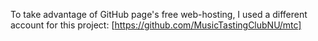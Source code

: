 To take advantage of GitHub page's free web-hosting, I used a different account for this project: [https://github.com/MusicTastingClubNU/mtc]
